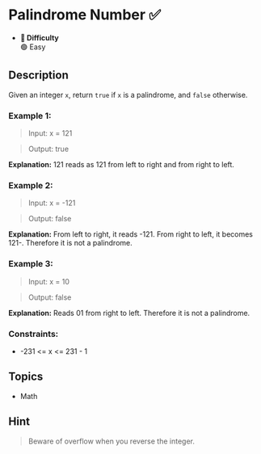 # Palindrome Number ✅ 
- **📁 Difficulty**  
  🟢 Easy 

## Description 

Given an integer `x`, return `true` if `x` is a palindrome, and `false` otherwise. 

### Example 1:

> Input: x = 121

> Output: true

**Explanation:** 121 reads as 121 from left to right and from right to left.

### Example 2:

> Input: x = -121

> Output: false

**Explanation:** From left to right, it reads -121. From right to left, it becomes 121-. Therefore it is not a palindrome.

### Example 3:

> Input: x = 10

> Output: false

**Explanation:** Reads 01 from right to left. Therefore it is not a palindrome.
 
### Constraints:

- -231 <= x <= 231 - 1

## Topics
- Math

## Hint
> Beware of overflow when you reverse the integer.
